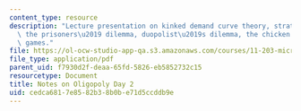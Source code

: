 ```yaml
---
content_type: resource
description: "Lecture presentation on kinked demand curve theory, strategy and cooperation,\
  \ the prisoners\u2019 dilemma, duopolist\u2019s dilemma, the chicken game, and repeated\
  \ games."
file: https://ol-ocw-studio-app-qa.s3.amazonaws.com/courses/11-203-microeconomics-fall-2010/cedca6817e8582b38b0be71d5ccddb9e_MIT11_203F10_oligopoly2.pdf
file_type: application/pdf
parent_uid: f7930d2f-deaa-65fd-5826-eb5852732c15
resourcetype: Document
title: Notes on Oligopoly Day 2
uid: cedca681-7e85-82b3-8b0b-e71d5ccddb9e
---
```

